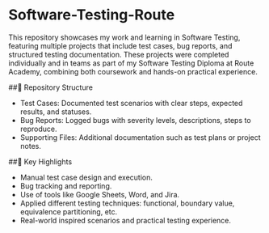 # Software-Testing-Route
This repository showcases my work and learning in Software Testing, featuring multiple projects that include test cases, bug reports, and structured testing documentation. These projects were completed individually and in teams as part of my Software Testing Diploma at Route Academy, combining both coursework and hands-on practical experience.

##📁 Repository Structure
- Test Cases: Documented test scenarios with clear steps, expected results, and statuses.
- Bug Reports: Logged bugs with severity levels, descriptions, steps to reproduce.
- Supporting Files: Additional documentation such as test plans or project notes.

##📌 Key Highlights
- Manual test case design and execution.
- Bug tracking and reporting.
- Use of tools like Google Sheets, Word, and Jira.
- Applied different testing techniques: functional, boundary value, equivalence partitioning, etc.
- Real-world inspired scenarios and practical testing experience.
